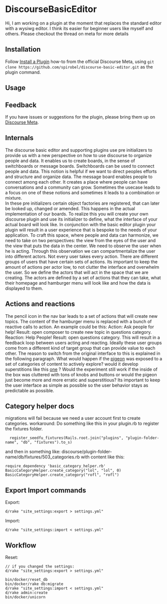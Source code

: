 # DiscourseBasicEditor

Hi, I am working on a plugin at the moment that replaces the standard editor with a wysiwg editor. I think its easier for beginner users like myself and others.  Please checkout the thread on meta for more details

## Installation

Follow [Install a Plugin](https://meta.discourse.org/t/install-a-plugin/19157)
how-to from the official Discourse Meta, using `git clone https://github.com/spirobel/discourse-basic-editor.git`
as the plugin command.

## Usage

## Feedback

If you have issues or suggestions for the plugin, please bring them up on
[Discourse Meta](https://meta.discourse.org/t/discourse-basic-editor-beginner-friendly-composer/159431).

## Internals

The discourse basic editor and supporting plugins use pre initializers to provide us with a new perspective on how to use discourse to organize people and data.
It enables us to create boards, in the sense of switchboards or message boards.
Switchboards can be used to connect people and data. This notion is helpful if we want to direct peoples efforts and structure and organize data.
The message board enables people to connect among each other. It creates a place where people can have conversations and a community can grow.
Sometimes the usecase leads to a focus on one of these notions and sometimes it leads to a combination or mixture.  
In these pre initializers certain object factories are registered, that can later be looked up, changed or amended. This happens in the actual implementation of our boards. To realize this you will create your own discourse plugin and use its initializer to define, what the interface of your actual board will look like. In conjunction with the basic editor plugin your plugin will result in a user experience that is bespoke to the needs of your application.
To craft this space, where people and data can harmonize, we need to take on two perspectives: the view from the eyes of the user and the view that puts the data in the center. We need to observe the user when he is acting. Through this observation we can compartmentalize the user into different actors. Not every user takes every action. There are different groups of users that have certain sets of actions. Its important to keep the amount of actions per actor low, to not clutter the interface and overwhelm the user.
So we define the actors that will act in the space that we are creating. The actors are defined by a set of actions that they can take, what their homepage and hamburger menu will look like and how the data is displayed to them.

## Actions and reactions

The pencil icon in the nav bar leads to a set of actions that will create new topics. The content of the hamburger menu is replaced with a bunch of reactive calls to action.
An example could be this: Action: Ask people for help! Result: open composer to create new topic in questions category. Reaction: Help People! Result: open questions category.
This will result in a feedback loop between users acting and reacting. Ideally these user groups come from a different kind of target group that can provide value to each other. The reason to switch from the original interface to this is explained in the following paragraph.
What would happen if the [pigeon](https://www.youtube.com/watch?v=I_ctJqjlrHA) was exposed to a set of categories of content to actively explore? would it develop superstitions like this [one](https://www.youtube.com/watch?v=8uPmeWiFTIw) ? Would the experiment still work if the inside of the box was cluttered with tons of knobs and buttons or would the pigeon just become more and more erratic and superstitious?
Its important to keep the user interface as simple as possible so the user behavior stays as predictable as possible.

## Category helper docs

migrations will fail because we need a user account first to create categories. workaround:
Do something like this in your plugin.rb to register the fixtures folder.

```
  register_seedfu_fixtures(Rails.root.join("plugins", "plugin-folder-name", "db", "fixtures").to_s)
```

and then in something like: discourse/plugin-folder-name/db/fixtures/503_categories.rb
with content like this:

```
require_dependency 'basic_category_helper.rb'
BasicCategoryHelper.create_category("lol", "lol", 0)
BasicCategoryHelper.create_category("rofl", "rofl")

```

## Export  Import commands

Export:

```
d/rake "site_settings:export > settings.yml"
```

Import:

```
d/rake "site_settings:import < settings.yml"
```

## Workflow

Reset:

```
// if you changed the settings:
d/rake "site_settings:export > settings.yml"

bin/docker/reset_db
bin/docker/rake db:migrate
d/rake "site_settings:import < settings.yml"
d/rake admin:create
bin/docker/unicorn
```
